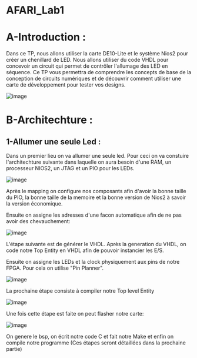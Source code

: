 # AFARI_Lab1 

# A-Introduction :

Dans ce TP, nous allons utiliser la carte DE10-Lite et le système Nios2 pour créer un chenillard de LED. Nous allons utiliser du code VHDL pour concevoir un circuit qui permet de contrôler l'allumage des LED en séquence. Ce TP vous permettra de comprendre les concepts de base de la conception de circuits numériques et de découvrir comment utiliser une carte de développement pour tester vos designs.

![image](https://user-images.githubusercontent.com/121948245/213643177-49d85134-236b-42bb-a1f5-9eef20205e37.png)

# B-Architechture :

## 1-Allumer une seule Led :

Dans un premier lieu on va allumer une seule led. Pour ceci on va constuire l'architechture suivante dans laquelle on aura besoin d'une RAM, un processeur NIOS2, un JTAG et un PIO pour les LEDs.

![image](https://user-images.githubusercontent.com/121948245/213645329-1b19f8b8-aa83-44e1-88cc-4852c47249c5.png)

Après le mapping on configure nos composants afin d'avoir la bonne taille du PIO, la bonne taille de la memoire et la bonne version de Nios2 à savoir la version économique.

Ensuite on assigne les adresses d'une facon automatique afin de ne pas avoir des chevauchement:

![image](https://user-images.githubusercontent.com/121948245/213646063-d42b21c0-3cab-43db-bbef-4a9d330c2618.png)

L'étape suivante est de générer le VHDL.
Après la generation du VHDL, on code notre Top Entity en VHDL afin de pouvoir instancier les E/S.

Ensuite on assigne les LEDs et la clock physiquement aux pins de notre FPGA. Pour cela on utilise "Pin Planner".

![image](https://user-images.githubusercontent.com/121948245/213647231-c9ee9e74-f9ec-4e9a-82c0-6e6e2a56affe.png)

La prochaine étape consiste à compiler notre Top level Entity 

![image](https://user-images.githubusercontent.com/121948245/213647466-fb0d6cf8-de78-4028-b4e2-eb777f1849a9.png)

Une fois cette étape est faite on peut flasher notre carte:

![image](https://user-images.githubusercontent.com/121948245/213647780-6e4a3218-20d2-4b5c-942c-3cae69646d65.png)

On genere le bsp, on écrit notre code C et fait notre Make et enfin on compile notre programme (Ces étapes seront détaillées dans la prochaine partie)
